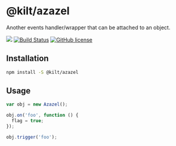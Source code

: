 # @kilt/azazel

Another events handler/wrapper that can be attached to an object.

[![](https://img.shields.io/npm/v/@kilt/azazel.svg)](https://www.npmjs.com/package/@kilt/azazel)
[![Build Status](https://travis-ci.org/kiltjs/azazel.svg?branch=master)](https://travis-ci.org/kiltjs/azazel)
[![GitHub license](https://img.shields.io/badge/license-MIT-blue.svg)](LICENSE)

Installation
------------
``` sh
npm install -S @kilt/azazel
```

Usage
-----
``` js
var obj = new Azazel();

obj.on('foo', function () {
  flag = true;
});

obj.trigger('foo');
```
